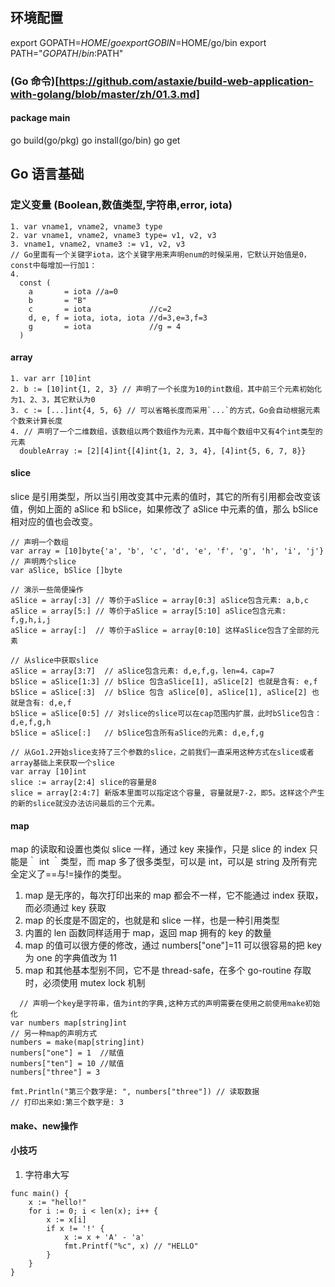 ## 环境配置

export GOPATH=$HOME/go
export GOBIN=$HOME/go/bin
export PATH="$GOPATH/bin:$PATH"

### (Go 命令)[https://github.com/astaxie/build-web-application-with-golang/blob/master/zh/01.3.md]

#### package main

go build(go/pkg)
go install(go/bin)
go get

## Go 语言基础

### 定义变量 (Boolean,数值类型,字符串,error, iota)

```
1. var vname1, vname2, vname3 type
2. var vname1, vname2, vname3 type= v1, v2, v3
3. vname1, vname2, vname3 := v1, v2, v3
// Go里面有一个关键字iota，这个关键字用来声明enum的时候采用，它默认开始值是0，const中每增加一行加1：
4.
  const (
    a       = iota //a=0
    b       = "B"
    c       = iota             //c=2
    d, e, f = iota, iota, iota //d=3,e=3,f=3
    g       = iota             //g = 4
  )
```

#### array

```
1. var arr [10]int
2. b := [10]int{1, 2, 3} // 声明了一个长度为10的int数组，其中前三个元素初始化为1、2、3，其它默认为0
3. c := [...]int{4, 5, 6} // 可以省略长度而采用`...`的方式，Go会自动根据元素个数来计算长度
4. // 声明了一个二维数组，该数组以两个数组作为元素，其中每个数组中又有4个int类型的元素
  doubleArray := [2][4]int{[4]int{1, 2, 3, 4}, [4]int{5, 6, 7, 8}}
```

#### slice

slice 是引用类型，所以当引用改变其中元素的值时，其它的所有引用都会改变该值，例如上面的 aSlice 和 bSlice，如果修改了 aSlice 中元素的值，那么 bSlice 相对应的值也会改变。

```
// 声明一个数组
var array = [10]byte{'a', 'b', 'c', 'd', 'e', 'f', 'g', 'h', 'i', 'j'}
// 声明两个slice
var aSlice, bSlice []byte

// 演示一些简便操作
aSlice = array[:3] // 等价于aSlice = array[0:3] aSlice包含元素: a,b,c
aSlice = array[5:] // 等价于aSlice = array[5:10] aSlice包含元素: f,g,h,i,j
aSlice = array[:]  // 等价于aSlice = array[0:10] 这样aSlice包含了全部的元素

// 从slice中获取slice
aSlice = array[3:7]  // aSlice包含元素: d,e,f,g，len=4，cap=7
bSlice = aSlice[1:3] // bSlice 包含aSlice[1], aSlice[2] 也就是含有: e,f
bSlice = aSlice[:3]  // bSlice 包含 aSlice[0], aSlice[1], aSlice[2] 也就是含有: d,e,f
bSlice = aSlice[0:5] // 对slice的slice可以在cap范围内扩展，此时bSlice包含：d,e,f,g,h
bSlice = aSlice[:]   // bSlice包含所有aSlice的元素: d,e,f,g

// 从Go1.2开始slice支持了三个参数的slice，之前我们一直采用这种方式在slice或者array基础上来获取一个slice
var array [10]int
slice := array[2:4] slice的容量是8
slice = array[2:4:7] 新版本里面可以指定这个容量, 容量就是7-2，即5。这样这个产生的新的slice就没办法访问最后的三个元素。
```

#### map

map 的读取和设置也类似 slice 一样，通过 key 来操作，只是 slice 的 index 只能是｀ int ｀类型，而 map 多了很多类型，可以是 int，可以是 string 及所有完全定义了==与!=操作的类型。

1. map 是无序的，每次打印出来的 map 都会不一样，它不能通过 index 获取，而必须通过 key 获取
2. map 的长度是不固定的，也就是和 slice 一样，也是一种引用类型
3. 内置的 len 函数同样适用于 map，返回 map 拥有的 key 的数量
4. map 的值可以很方便的修改，通过 numbers["one"]=11 可以很容易的把 key 为 one 的字典值改为 11
5. map 和其他基本型别不同，它不是 thread-safe，在多个 go-routine 存取时，必须使用 mutex lock 机制

```
  // 声明一个key是字符串，值为int的字典,这种方式的声明需要在使用之前使用make初始化
var numbers map[string]int
// 另一种map的声明方式
numbers = make(map[string]int)
numbers["one"] = 1  //赋值
numbers["ten"] = 10 //赋值
numbers["three"] = 3

fmt.Println("第三个数字是: ", numbers["three"]) // 读取数据
// 打印出来如:第三个数字是: 3
```

#### make、new操作


#### 小技巧
1. 字符串大写
```
func main() {
    x := "hello!"
    for i := 0; i < len(x); i++ {
        x := x[i]
        if x != '!' {
            x := x + 'A' - 'a'
            fmt.Printf("%c", x) // "HELLO"
        }
    }
}
```